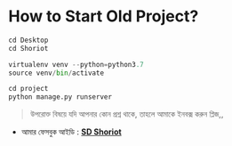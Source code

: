 # How to Start Old Project?

```python
cd Desktop
cd Shoriot

virtualenv venv --python=python3.7
source venv/bin/activate

cd project
python manage.py runserver
```

> উপরোক্ত বিষয়ে যদি আপনার কোন প্রশ্ন থাকে, তাহলে আমাকে ইনবক্স করুন প্লিজ,,

* আমার ফেসবুক আইডি :  **[SD Shoriot](https://www.facebook.com/shoriot)**